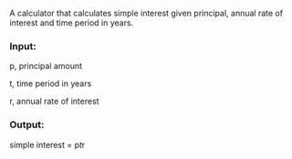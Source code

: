 A calculator that calculates simple interest given principal, annual rate of interest and time period in years.

### Input:

   p, principal amount
   
   t, time period in years
   
   r, annual rate of interest

 ### Output:

   simple interest = p*t*r
